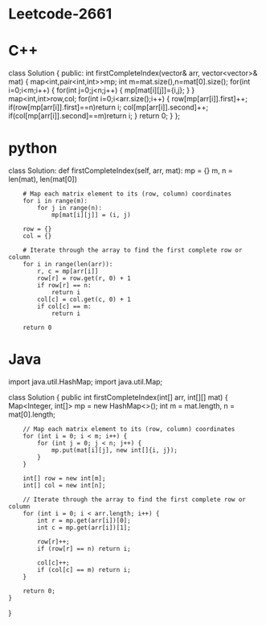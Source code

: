 # Leetcode-2661

# C++

class Solution {
public:
    int firstCompleteIndex(vector<int>& arr, vector<vector<int>>& mat) {
        map<int,pair<int,int>>mp;
        int m=mat.size(),n=mat[0].size();
        for(int i=0;i<m;i++)
        {
            for(int j=0;j<n;j++)
            {
                mp[mat[i][j]]={i,j};
            }
        }
        map<int,int>row,col;
        for(int i=0;i<arr.size();i++)
        {
            row[mp[arr[i]].first]++;
            if(row[mp[arr[i]].first]==n)return i;
            col[mp[arr[i]].second]++;
            if(col[mp[arr[i]].second]==m)return i;
        }
        return 0;
    }
};

# python

class Solution:
    def firstCompleteIndex(self, arr, mat):
        mp = {}
        m, n = len(mat), len(mat[0])
        
        # Map each matrix element to its (row, column) coordinates
        for i in range(m):
            for j in range(n):
                mp[mat[i][j]] = (i, j)
        
        row = {}
        col = {}
        
        # Iterate through the array to find the first complete row or column
        for i in range(len(arr)):
            r, c = mp[arr[i]]
            row[r] = row.get(r, 0) + 1
            if row[r] == n:
                return i
            col[c] = col.get(c, 0) + 1
            if col[c] == m:
                return i
        
        return 0


# Java


import java.util.HashMap;
import java.util.Map;

class Solution {
    public int firstCompleteIndex(int[] arr, int[][] mat) {
        Map<Integer, int[]> mp = new HashMap<>();
        int m = mat.length, n = mat[0].length;
        
        // Map each matrix element to its (row, column) coordinates
        for (int i = 0; i < m; i++) {
            for (int j = 0; j < n; j++) {
                mp.put(mat[i][j], new int[]{i, j});
            }
        }
        
        int[] row = new int[m];
        int[] col = new int[n];
        
        // Iterate through the array to find the first complete row or column
        for (int i = 0; i < arr.length; i++) {
            int r = mp.get(arr[i])[0];
            int c = mp.get(arr[i])[1];
            
            row[r]++;
            if (row[r] == n) return i;
            
            col[c]++;
            if (col[c] == m) return i;
        }
        
        return 0;
    }
}
